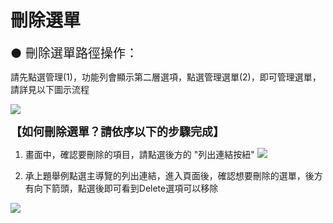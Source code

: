 # 刪除選單


<div style="font-size:20px">● 刪除選單路徑操作：</div>

請先點選管理(1)，功能列會顯示第二層選項，點選管理選單(2)，即可管理選單，請詳見以下圖示流程

![](/_image/menu/ooAbDOk.png)

**<div style="font-size:18px">【如何刪除選單？請依序以下的步驟完成】</div>**

1. 畫面中，確認要刪除的項目，請點選後方的 "列出連結按紐"
![](/_image/menu/YtEFmU5.png)


2. 承上題舉例點選主導覽的列出連結，進入頁面後，確認想要刪除的選單，後方有向下箭頭，點選後即可看到Delete選項可以移除

![](/_image/menu/QbG9Cip.png)
